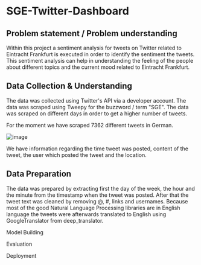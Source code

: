 # SGE-Twitter-Dashboard

## Problem statement / Problem understanding
Within this project a sentiment analysis for tweets on Twitter related to Eintracht Frankfurt is executed in order to identify the sentiment the tweets. This sentiment analysis can help in understanding the feeling of the people about different topics and the current mood related to Eintracht Frankfurt.

## Data Collection & Understanding
The data was collected using Twitter's API via a developer account. The data was scraped using Tweepy for the buzzword / term "SGE". The data was scraped on different days in order to get a higher number of tweets.

For the moment we have scraped 7362 different tweets in German.

![image](https://user-images.githubusercontent.com/66475927/155017582-bfcd8abb-0bfc-4f57-8d23-dc7a924a9349.png)

We have information regarding the time tweet was posted, content of the tweet, the user which posted the tweet and the location.

## Data Preparation
The data was prepared by extracting first the day of the week, the hour and the minute from the timestamp when the tweet was posted. After that the tweet text was cleaned by removing @, #, links and usernames. Because most of the good Natural Language Processing libraries are in English language the tweets were afterwards translated to English using GoogleTranslator from deep_translator.

Model Building

Evaluation

Deployment
